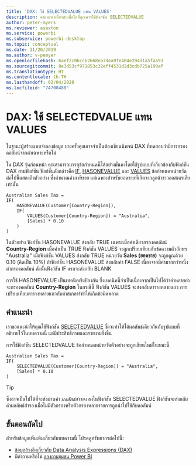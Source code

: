```yaml
---
title: 'DAX: ใช้ SELECTEDVALUE แทน VALUES'
description: คำแนะนำเกี่ยวกับเมื่อใดที่คุณควรใช้ฟังก์ชัน SELECTEDVALUE
author: peter-myers
ms.reviewer: asaxton
ms.service: powerbi
ms.subservice: powerbi-desktop
ms.topic: conceptual
ms.date: 11/20/2019
ms.author: v-pemyer
ms.openlocfilehash: 6aef2c06cc62668ea7dea9fe404e294d1a5faa93
ms.sourcegitcommit: 8e3d53cf971853c32eff4531d2d3cdb725a199af
ms.translationtype: HT
ms.contentlocale: th-TH
ms.lasthandoff: 02/04/2020
ms.locfileid: "74700489"
---
```

# <a name="dax-use-selectedvalue-instead-of-values"></a>DAX: ใช้ SELECTEDVALUE แทน VALUES

ในฐานะผู้สร้างแบบจำลองข้อมูล บางครั้งคุณอาจจำเป็นต้องเขียนนิพจน์ DAX ที่ทดสอบว่ามีการกรองคอลัมน์จากค่าเฉพาะหรือไม่

ใน DAX รุ่นก่อนหน้า คุณสามารถบรรลุข้อกำหนดนี้ได้อย่างมั่นคงโดยใช้รูปแบบที่เกี่ยวข้องกับฟังก์ชัน DAX สามฟังก์ชัน ฟังก์ชันดังกล่าวคือ [IF](/dax/if-function-dax), [HASONEVALUE](/dax/hasonevalue-function-dax) และ [VALUES](/dax/values-function-dax) ข้อกำหนดหน่วยวัดต่อไปนี้แสดงถึงตัวอย่าง ซึ่งคำนวณค่าภาษีขาย แต่เฉพาะสำหรับยอดขายที่เกิดจากลูกค้าชาวออสเตรเลียเท่านั้น

```dax
Australian Sales Tax =
IF(
    HASONEVALUE(Customer[Country-Region]),
    IF(
        VALUES(Customer[Country-Region]) = "Australia",
        [Sales] * 0.10
    )
)
```

ในตัวอย่าง ฟังก์ชัน HASONEVALUE ส่งกลับ TRUE เฉพาะเมื่อค่าเดียวกรองคอลัมน์ **Country-Region** เมื่อค่าเป็น TRUE ฟังก์ชัน VALUES จะถูกเปรียบเทียบกับข้อความตัวอักษร "Australia" เมื่อฟังก์ชัน VALUES ส่งกลับ TRUE หน่วยวัด **Sales (ยอดขาย)** จะถูกคูณด้วย 0.10 (คิดเป็น 10%) ถ้าฟังก์ชัน HASONEVALUE ส่งกลับค่า FALSE เนื่องจากมีค่ามากกว่าหนึ่งค่ากรองคอลัมน์ ดังนั้นฟังก์ชัน IF แรกจะส่งกลับ BLANK

การใช้ HASONEVALUE เป็นเทคนิคเชิงป้องกัน ซึ่งเทคนิคนี้จำเป็นเนื่องจากเป็นไปได้ว่าค่าหลายค่าจะกรองคอลัมน์ **Country-Region** ในกรณีนี้ ฟังก์ชัน VALUES จะส่งกลับตารางหลายแถว การเปรียบเทียบตารางหลายแถวกับค่าสเกลาร์ทำให้เกิดข้อผิดพลาด

## <a name="recommendation"></a>คำแนะนำ

เราขอแนะนำให้คุณใช้ฟังก์ชัน [SELECTEDVALUE](/dax/selectedvalue-function) ซึ่งจะทำให้ได้ผลลัพธ์เดียวกันกับรูปแบบที่อธิบายไว้ในบทความนี้ แต่มีประสิทธิภาพและสวยงามยิ่งขึ้น

การใช้ฟังก์ชัน SELECTEDVALUE ข้อกำหนดหน่วยวัดตัวอย่างจะถูกเขียนใหม่ในขณะนี้

```dax
Australian Sales Tax =
IF(
    SELECTEDVALUE(Customer[Country-Region]) = "Australia",
    [Sales] * 0.10
)
```

> [!TIP]
> ซึ่งอาจเป็นไปได้ที่จะส่งผ่านค่า _ผลลัพธ์สำรอง_ ลงในฟังก์ชัน SELECTEDVALUE ฟังก์ชันจะส่งกลับค่าผลลัพธ์สำรองเมื่อไม่มีตัวกรองหรือตัวกรองหลายรายการถูกนำไปใช้กับคอลัมน์

## <a name="next-steps"></a>ขั้นตอนถัดไป

สำหรับข้อมูลเพิ่มเติมเกี่ยวกับบทความนี้ โปรดดูทรัพยากรต่อไปนี้:

- [ข้อมูลอ้างอิงเกี่ยวกับ Data Analysis Expressions (DAX)](/dax/)
- มีคำถามหรือไม่ [ลองถามชุมชน Power BI](https://community.powerbi.com/)
